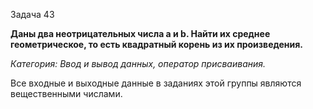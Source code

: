 Задача 43

**Даны два неотрицательных числа a и b. Найти их среднее геометрическое, то есть квадратный корень из их произведения.**

*Категория: Ввод и вывод данных, оператор присваивания.*

Все входные и выходные данные в заданиях этой группы являются вещественными числами.